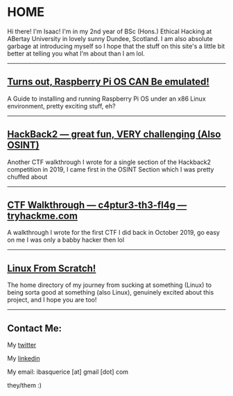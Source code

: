 # HOME

Hi there! I'm Isaac! I'm in my 2nd year of BSc (Hons.) Ethical Hacking at ABertay University in lovely sunny Dundee, Scotland. I am also absolute garbage at introducing myself so I hope that the stuff on this site's a little bit better at telling you what I'm about than I am lol.

---

## [Turns out, Raspberry Pi OS CAN Be emulated!](https://IBRice.github.io/MiniProjects/Raspberry-Pi-QEMU-VM)
A Guide to installing and running Raspberry Pi OS under an x86 Linux environment, pretty exciting stuff, eh?

---

## [HackBack2 — great fun, VERY challenging (Also OSINT)](https://IBRice101.github.io/CTFs/hackback)
Another CTF walkthrough I wrote for a single section of the Hackback2 competition in 2019, I came first in the OSINT Section which I was pretty chuffed about

---

## [CTF Walkthrough — c4ptur3-th3-fl4g — tryhackme.com](https://IBRice101.github.io/CTFs/c4ptur3-th3-fl4g)
A walkthrough I wrote for the first CTF I did back in October 2019, go easy on me I was only a babby hacker then lol

---

## [Linux From Scratch!](https://IBRIce101.github.io/LFS/)
The home directory of my journey from sucking at something (Linux) to being sorta good at something (also Linux), genuinely excited about this project, and I hope you are too!

---

## Contact Me:

My [twitter](https://twitter.com/IBRice101/)

My [linkedin](https://www.linkedin.com/in/isaac-b-5b6149138/)

My email: ibasquerice [at] gmail [dot] com

they/them :)
